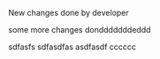 New changes done by developer

some more changes dondddddddeddd

sdfasfs
sdfasdfas
asdfasdf
cccccc

